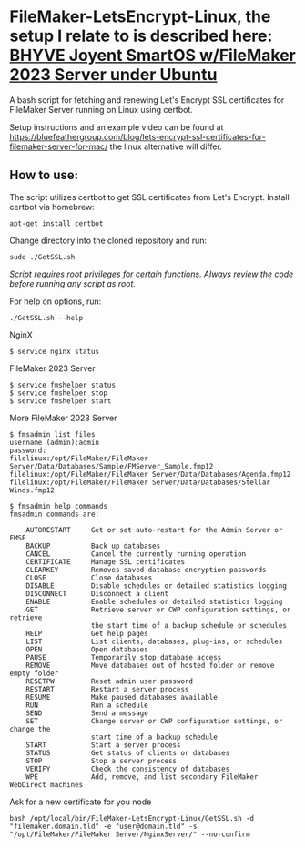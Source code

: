 # FileMaker-LetsEncrypt-Linux, the setup I relate to is described here: [BHYVE Joyent SmartOS w/FileMaker 2023 Server under Ubuntu](https://gist.github.com/TyrfingMjolnir/234402499468db36b21f1bf36116a01e)
A bash script for fetching and renewing Let's Encrypt SSL certificates for FileMaker Server running on Linux using certbot.

Setup instructions and an example video can be found at https://bluefeathergroup.com/blog/lets-encrypt-ssl-certificates-for-filemaker-server-for-mac/ the linux alternative will differ.

## How to use:
The script utilizes certbot to get SSL certificates from Let's Encrypt. Install certbot via homebrew:
```
apt-get install certbot
```

Change directory into the cloned repository and run:
```
sudo ./GetSSL.sh
```
*Script requires root privileges for certain functions. Always review the code before running any script as root.*

For help on options, run:
```
./GetSSL.sh --help
```

NginX
```
$ service nginx status
```

FileMaker 2023 Server
```
$ service fmshelper status
$ service fmshelper stop
$ service fmshelper start
```

More FileMaker 2023 Server
```
$ fmsadmin list files
username (admin):admin
password:
filelinux:/opt/FileMaker/FileMaker Server/Data/Databases/Sample/FMServer_Sample.fmp12
filelinux:/opt/FileMaker/FileMaker Server/Data/Databases/Agenda.fmp12
filelinux:/opt/FileMaker/FileMaker Server/Data/Databases/Stellar Winds.fmp12
```

```
$ fmsadmin help commands
fmsadmin commands are:

    AUTORESTART     Get or set auto-restart for the Admin Server or FMSE
    BACKUP          Back up databases
    CANCEL          Cancel the currently running operation
    CERTIFICATE     Manage SSL certificates
    CLEARKEY        Removes saved database encryption passwords
    CLOSE           Close databases
    DISABLE         Disable schedules or detailed statistics logging
    DISCONNECT      Disconnect a client
    ENABLE          Enable schedules or detailed statistics logging
    GET             Retrieve server or CWP configuration settings, or retrieve
                    the start time of a backup schedule or schedules
    HELP            Get help pages
    LIST            List clients, databases, plug-ins, or schedules
    OPEN            Open databases
    PAUSE           Temporarily stop database access
    REMOVE          Move databases out of hosted folder or remove empty folder
    RESETPW         Reset admin user password
    RESTART         Restart a server process
    RESUME          Make paused databases available
    RUN             Run a schedule
    SEND            Send a message
    SET             Change server or CWP configuration settings, or change the
                    start time of a backup schedule
    START           Start a server process
    STATUS          Get status of clients or databases
    STOP            Stop a server process
    VERIFY          Check the consistency of databases
    WPE             Add, remove, and list secondary FileMaker WebDirect machines
```
Ask for a new certificate for you node
```
bash /opt/local/bin/FileMaker-LetsEncrypt-Linux/GetSSL.sh -d "filemaker.domain.tld" -e "user@domain.tld" -s "/opt/FileMaker/FileMaker Server/NginxServer/" --no-confirm
```
